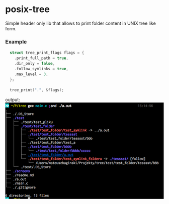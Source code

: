 # posix-tree
Simple header only lib that allows to print folder content in UNIX tree like form.

### Example
```c
  struct tree_print_flags flags = {
    .print_full_path = true,
    .dir_only = false,
    .follow_symlinks = true,
    .max_level = 3,
  };

  tree_print(".", &flags);
```
output: <br />
![Screen](/screens/1.png?raw=true "Screen")

